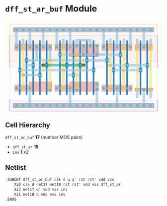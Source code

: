 # `dff_st_ar_buf` Module
![Layout](dff_st_ar_buf.png)

## Cell Hierarchy

`dff_st_ar_buf` **17** (number MOS pairs)
- `dff_st_ar` **15**
- `inv` **1** *x2*

## Netlist

```
.SUBCKT dff_st_ar_buf clk d q q' rst rst' vdd vss
    Xi0 clk d net17 net18 rst rst' vdd vss dff_st_ar
    Xi2 net17 q' vdd vss inv
    Xi1 net18 q vdd vss inv
.ENDS
```
